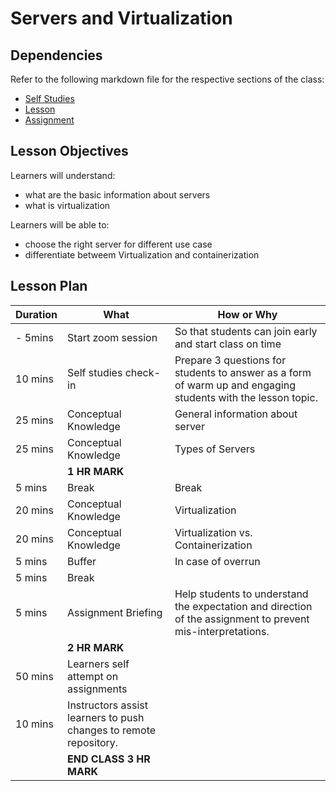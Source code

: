 # Servers and Virtualization

## Dependencies

Refer to the following markdown file for the respective sections of the class:
- [Self Studies](./studies.md)
- [Lesson](./lesson.md)
- [Assignment](./assignment.md)

## Lesson Objectives

Learners will understand:
- what are the basic information about servers
- what is virtualization

Learners will be able to:
- choose the right server for different use case
- differentiate betweem Virtualization and containerization


## Lesson Plan

|Duration|What|How or Why|
|--------|-----|-------|
|- 5mins |Start zoom session|So that students can join early and start class on time|
|10 mins|Self studies check-in|Prepare 3 questions for students to answer as a form of warm up and engaging students with the lesson topic.|
|25 mins|Conceptual Knowledge| General information about server|
|25 mins|Conceptual Knowledge| Types of Servers|
||**1 HR MARK**|
|5 mins|Break|Break|
|20 mins|Conceptual Knowledge| Virtualization|
|20 mins|Conceptual Knowledge| Virtualization vs. Containerization|
|5 mins|Buffer|In case of overrun|
|5 mins|Break||
|5 mins|Assignment Briefing|Help students to understand the expectation and direction of the assignment to prevent mis-interpretations.|
||**2 HR MARK**|
|50 mins|Learners self attempt on assignments|
|10 mins|Instructors assist learners to push changes to remote repository.|
||**END CLASS 3 HR MARK**|

